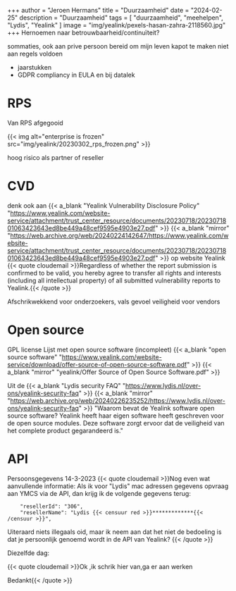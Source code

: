 +++
author = "Jeroen Hermans"
title = "Duurzaamheid"
date = "2024-02-25"
description = "Duurzaamheid"
tags = [
    "duurzaamheid", "meehelpen", "Lydis", "Yealink"
]
image = "img/yealink/pexels-hasan-zahra-2118560.jpg"
+++
Hernoemen naar betrouwbaarheid/continuïteit?
<!--more-->
sommaties, ook aan prive persoon
bereid om mijn leven kapot te maken
niet aan regels voldoen
- jaarstukken
- GDPR compliancy in EULA en bij datalek

# RPS
Van RPS afgegooid

{{< img alt="enterprise is frozen" src="img/yealink/20230302_rps_frozen.png" >}}

hoog risico als partner of reseller

# CVD 
denk ook aan 
{{< a_blank "Yealink Vulnerability Disclosure Policy" "https://www.yealink.com/website-service/attachment/trust_center_resource/documents/20230718/2023071801063423643ed8be449a48cef9595e4903e27.pdf" >}}
{{< a_blank "mirror" "https://web.archive.org/web/20240224142647/https://www.yealink.com/website-service/attachment/trust_center_resource/documents/20230718/2023071801063423643ed8be449a48cef9595e4903e27.pdf" >}}
op website Yealink
{{< quote cloudemail >}}Regardless of whether the report submission is confirmed to be valid, you hereby agree to transfer all rights and interests (including all intellectual property) of all submitted vulnerability reports to Yealink.{{< /quote >}}

Afschrikwekkend voor onderzoekers, vals gevoel veiligheid voor vendors

# Open source

GPL license
Lijst met open source software (incompleet)
{{< a_blank "open source software" "https://www.yealink.com/website-service/download/offer-source-of-open-source-software.pdf" >}}
{{< a_blank "mirror" "yealink/Offer Source of Open Source Software.pdf" >}}

Uit de {{< a_blank "Lydis security FAQ" "https://www.lydis.nl/over-ons/yealink-security-faq" >}}
{{< a_blank "mirror" "https://web.archive.org/web/20240226235252/https://www.lydis.nl/over-ons/yealink-security-faq" >}}
"Waarom bevat de Yealink software open source software?
Yealink heeft haar eigen software heeft geschreven voor de open source modules. Deze software zorgt ervoor dat de veiligheid van het complete product gegarandeerd is."


# API

Persoonsgegevens
14-3-2023
{{< quote cloudemail >}}Nog even wat aanvullende informatie:
Als ik voor "Lydis" mac adressen gegevens opvraag aan YMCS via de API, dan krijg ik de volgende gegevens terug:

        "resellerId": "306",
        "resellerName": "Lydis {{< censuur red >}}*************{{< /censuur >}}",

Uiteraard niets illegaals oid, maar ik neem aan dat het niet de bedoeling is dat je persoonlijk genoemd wordt in de API van Yealink?
{{< /quote >}}

Diezelfde dag:

{{< quote cloudemail >}}Ok ,ik schrik hier van,ga er aan werken

Bedankt{{< /quote >}}



